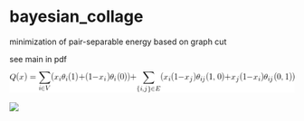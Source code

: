 # bayesian_collage
minimization of pair-separable energy based on graph cut

see main in pdf

![](data/CodeCogsEqn(1).gif)

![](https://github.com/eugenbobrov/bayesian_collage/blob/master/data/my.png)
